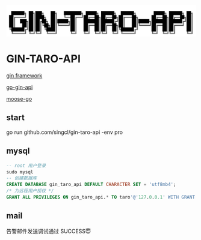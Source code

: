 ![gin-taro-api](./imgs/20220609102431.jpg)

# GIN-TARO-API

[gin framework](https://gin-gonic.com/zh-cn/docs/quickstart/)

[go-gin-api](https://github.com/xinliangnote/go-gin-api)

[moose-go](https://gitee.com/shizidada/moose-go)

## start

go run github.com/singcl/gin-taro-api -env pro

## mysql

```sql
-- root 用户登录
sudo mysql
-- 创建数据库
CREATE DATABASE gin_taro_api DEFAULT CHARACTER SET = 'utf8mb4';
/* 为远程用户授权 */
GRANT ALL PRIVILEGES ON gin_taro_api.* TO taro'@'127.0.0.1' WITH GRANT OPTION;
```

## mail
告警邮件发送调试通过 SUCCESS😇